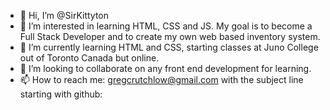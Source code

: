 - 👋 Hi, I’m @SirKittyton
- 👀 I’m interested in learning HTML, CSS and JS. My goal is to become a Full Stack Developer and to create my own web based inventory system.
- 🌱 I’m currently learning HTML and CSS, starting classes at Juno College out of Toronto Canada but online.
- 💞️ I’m looking to collaborate on any front end development for learning.
- 📫 How to reach me: gregcrutchlow@gmail.com with the subject line starting with github:

<!---
SirKittyton/SirKittyton is a ✨ special ✨ repository because its `README.md` (this file) appears on your GitHub profile.
You can click the Preview link to take a look at your changes.
--->
